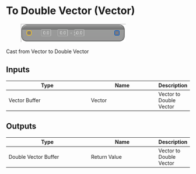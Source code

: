 # To Double Vector (Vector)

<div align="left" data-full-width="false">

<figure><img src="To_Double_Vector_(Vector).png" alt=""><figcaption></figcaption></figure>

</div>

Cast from Vector to Double Vector

## Inputs

<table>
<thead><tr><th width="250">Type</th><th width="200">Name</th><th>Description</th></tr></thead>
<tbody>
<tr><td>Vector Buffer</td><td>Vector</td><td>Vector to Double Vector</td></tr>
</tbody>
</table>

## Outputs

<table>
<thead><tr><th width="250">Type</th><th width="200">Name</th><th>Description</th></tr></thead>
<tbody>
<tr><td>Double Vector Buffer</td><td>Return Value</td><td>Vector to Double Vector</td></tr>
</tbody>
</table>